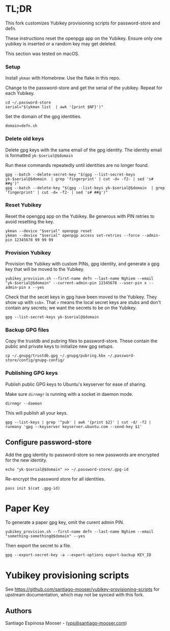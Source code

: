 # TL;DR

This fork customizes Yubikey provisioning scripts for password-store and defn.

These instructions reset the openpgp app on the Yubikey.  Ensure only one yubikey is inserted or a random key may get deleted.

This section was tested on macOS.

### Setup

Install `ykman` with Homebrew.  Use the flake in this repo.

Change to the password-store and get the serial of the yubikey.  Repeat for each Yubikey.
```
cd ~/.password-store
serial="$(ykman list  | awk '{print $NF}')"
```

Set the domain of the gpg identities.
```
domain=defn.sh
```

### Delete old keys

Delete gpg keys with the same email of the gpg identity.  The identity email is formatted `yk-$serial@$domain`

Run these commands repeatedly until identities are no longer found.
```
gpg --batch --delete-secret-key "$(gpg --list-secret-keys yk-$serial@$domain  | grep 'fingerprint' | cut -d= -f2- | sed 's# ##g')"
gpg --batch --delete-key "$(gpg --list-keys yk-$serial@$domain  | grep 'fingerprint' | cut -d= -f2- | sed 's# ##g')"
```

### Reset Yubikey

Reset the opengpg app on the Yubikey.  Be generous with PIN retries to avoid resetting the key.
```
ykman --device "$serial" openpgp reset
ykman --device "$serial" openpgp access set-retries --force --admin-pin 12345678 99 99 99
```

### Provision Yubikey

Provision the Yubikey with custom PINs, gpg identity, and generate a gpg key that will be moved to the Yubikey.
```
yubikey_provision.sh --first-name defn --last-name Nghiem --email "yk-$serial@$domain" --current-admin-pin 12345678 --user-pin x --admin-pin x --yes
```

Check that the secet keys in gpg have been moved to the Yubikey.  They show up with `ssb>`.  That `>` means the local secret keys are stubs and don't contain any secrets; we want the secrets to be on the Yubikey.
```
gpg --list-secret-keys yk-$serial@$domain
```

### Backup GPG files

Copy the trustdb and pubring files to password-store.  These contain the public and private keys to initialize new gpg setups.
```
cp ~/.gnupg/trustdb.gpg ~/.gnupg/pubring.kbx ~/.password-store/config/gnupg-config/
```

### Publishing GPG keys
Publish public GPG keys to Ubuntu's keyserver for ease of sharing.

Make sure `dirnmgr` is running with a socket in daemon mode.

```
dirnmgr --daemon
```

This will publish all your keys.

```
gpg --list-keys | grep '^pub' | awk '{print $2}' | cut -d/ -f2 | runmany 'gpg --keyserver keyserver.ubuntu.com --send-key $1'
```

## Configure password-store

Add the gpg identity to password-store so new passwords are encrypted for the new identity.
```
echo "yk-$serial@$domain" >> ~/.password-store/.gpg-id
```

Re-encrypt the password store for all identities.
```
pass init $(cat .gpg-id)
```

# Paper Key

To generate a paper gpg key, omit the curent admin PIN.
```
yubikey_provision.sh --first-name defn --last-name Nghiem --email "something-something@$domain" --yes
```

Then export the secret to a file.
```
gpg --export-secret-key -a --export-options export-backup KEY_ID
```

# Yubikey provisioning scripts

See https://github.com/santiago-mooser/yubikey-provisioning-scripts for upstream documentation, which may not be synced with this fork.

## Authors

Santiago Espinosa Mooser - (yps@santiago-mooser.com)
